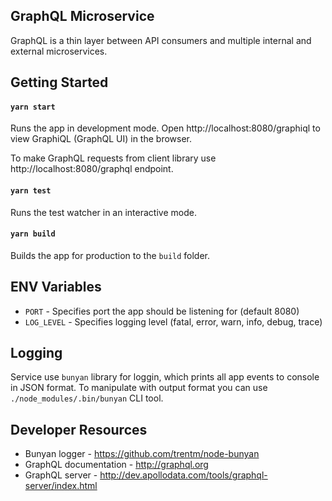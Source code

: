 ## GraphQL Microservice

GraphQL is a thin layer between API consumers and multiple internal and external
microservices.

## Getting Started

#### `yarn start`
Runs the app in development mode.
Open http://localhost:8080/graphiql to view GraphiQL (GraphQL UI) in the browser.

To make GraphQL requests from client library use http://localhost:8080/graphql endpoint.

#### `yarn test`
Runs the test watcher in an interactive mode.

#### `yarn build`
Builds the app for production to the `build` folder.

## ENV Variables
* `PORT` - Specifies port the app should be listening for (default 8080)
* `LOG_LEVEL` - Specifies logging level (fatal, error, warn, info, debug, trace)

## Logging
Service use `bunyan` library for loggin, which prints all app events to console in JSON format. To manipulate with output format you can use `./node_modules/.bin/bunyan` CLI tool.

## Developer Resources
* Bunyan logger - https://github.com/trentm/node-bunyan
* GraphQL documentation - http://graphql.org
* GraphQL server - http://dev.apollodata.com/tools/graphql-server/index.html
